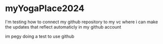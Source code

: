 # myYogaPlace2024

I'm testing how to connect my github repository to my vc where i can make the updates that reflect automaticly in my github account

im pegy doing a test to use github

